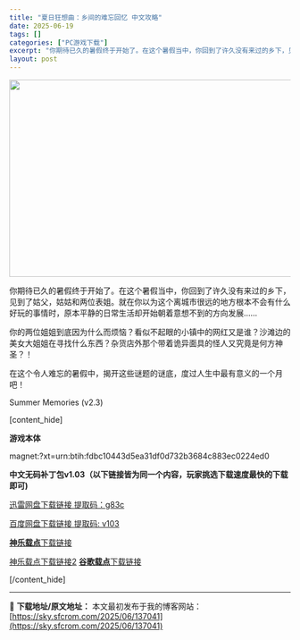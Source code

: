 ```yaml
---
title: "夏日狂想曲：乡间的难忘回忆 中文攻略"
date: 2025-06-19
tags: []
categories: ["PC游戏下载"]
excerpt: "你期待已久的暑假终于开始了。在这个暑假当中，你回到了许久没有来过的乡下，见到了姑父，姑姑和两位表姐。就在你以为这个离城市很远的地方根本不会有什么好玩的事情时，原本平静的日常生活却开始朝着意想不到的方向发展…… 你的两位姐姐到底因为什么而烦恼？看似不起眼的小镇中的网红又是谁？沙滩边的美女大姐姐在寻找什&hellip;"
layout: post
---
```


<img class="aligncenter size-full wp-image-137042" src="https://sky.sfcrom.com/wp-content/uploads/2025/06/2025061906211665.webp" alt="" width="616" height="353" />
<p class="bb_paragraph">你期待已久的暑假终于开始了。在这个暑假当中，你回到了许久没有来过的乡下，见到了姑父，姑姑和两位表姐。就在你以为这个离城市很远的地方根本不会有什么好玩的事情时，原本平静的日常生活却开始朝着意想不到的方向发展……</p>
<p class="bb_paragraph">你的两位姐姐到底因为什么而烦恼？看似不起眼的小镇中的网红又是谁？沙滩边的美女大姐姐在寻找什么东西？杂货店外那个带着诡异面具的怪人又究竟是何方神圣？！</p>
<p class="bb_paragraph">在这个令人难忘的暑假中，揭开这些谜题的谜底，度过人生中最有意义的一个月吧！</p>
Summer Memories (v2.3)

[content_hide]

<strong>游戏本体</strong>

magnet:?xt=urn:btih:fdbc10443d5ea31df0d732b3684c883ec0224ed0

<b>中文无码补丁包v1.03<strong>（以下链接皆为同一个内容，玩家挑选下载速度最快的下载即可)</strong></b>

<a href="https://pan.xunlei.com/s/VNokr9WnmaO9FAJAx_GJ0PXXA1#">迅雷网盘下载链接 提取码：g83c</a>

<a href="https://pan.baidu.com/s/1URJpkGd3OKRT1-JY7jTvFg?pwd=v103">百度网盘下载链接 提取码: v103</a>

<a href="https://kaguraserver.com/KaguraGames/CN/patch/Summer%20Memories/Summer-Memories-CN-Patch-v1.03.exe"><strong>神乐载点</strong>下载链接</a>

<a href="https://kaguragamespatch.com/KaguraGames/CN/patch/Summer%20Memories/Summer-Memories-CN-Patch-v1.03.exe">神乐载点下载链接2</a>
<a href="https://drive.google.com/file/d/15nbuEOjgGj8SvhFiEBSiLlRCC7paAby7/view?usp=sharing"><strong>谷歌载点</strong>下载链接</a>

[/content_hide]

---
📖 **下载地址/原文地址：** 本文最初发布于我的博客网站：[https://sky.sfcrom.com/2025/06/137041](https://sky.sfcrom.com/2025/06/137041)
